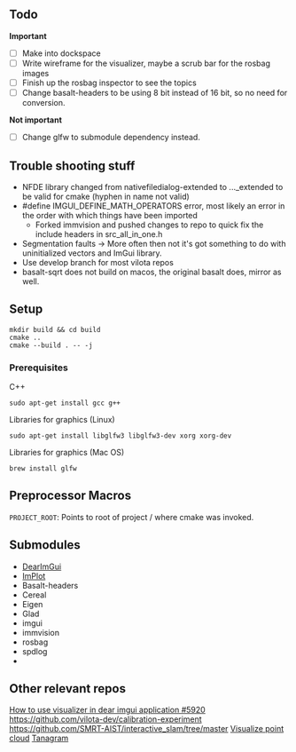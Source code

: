 ## Todo
**Important**
- [ ] Make into dockspace
- [ ] Write wireframe for the visualizer, maybe a scrub bar for the rosbag images
- [ ] Finish up the rosbag inspector to see the topics
- [ ] Change basalt-headers to be using 8 bit instead of 16 bit, so no need for conversion.

**Not important**
- [ ] Change glfw to submodule dependency instead.

## Trouble shooting stuff
- NFDE library changed from nativefiledialog-extended to ..._extended to be valid for cmake (hyphen in name not valid)
- #define IMGUI_DEFINE_MATH_OPERATORS error, most likely an error in the order with which things have been imported
  - Forked immvision and pushed changes to repo to quick fix the include headers in src_all_in_one.h
- Segmentation faults -> More often then not it's got something to do with uninitialized vectors and ImGui library.
- Use develop branch for most vilota repos
- basalt-sqrt does not build on macos, the original basalt does, mirror as well.

## Setup
```
mkdir build && cd build
cmake ..
cmake --build . -- -j
```

### Prerequisites 

C++
```
sudo apt-get install gcc g++
```

Libraries for graphics (Linux)

```
sudo apt-get install libglfw3 libglfw3-dev xorg xorg-dev
```

Libraries for graphics (Mac OS)
```
brew install glfw
```

## Preprocessor Macros
`PROJECT_ROOT`: Points to root of project / where cmake was invoked.

## Submodules
- [DearImGui](https://github.com/ocornut/imgui/tree/031148dc56d70158b3ad84d9be95b04bb3f5baaf)
- [ImPlot](https://github.com/epezent/implot/tree/18758e237e8906a97ddf42de1e75793526f30ce9)
- Basalt-headers
- Cereal
- Eigen
- Glad
- imgui
- immvision
- rosbag
- spdlog
- 

## Other relevant repos
[How to use visualizer in dear imgui application #5920](https://github.com/isl-org/Open3D/issues/5920)
https://github.com/vilota-dev/calibration-experiment
https://github.com/SMRT-AIST/interactive_slam/tree/master
[Visualize point cloud](https://stackoverflow.com/questions/10106288/pcl-visualize-a-point-cloud)
[Tanagram](https://www.tangramvision.com/resources/depth-sensor-visualizer)
